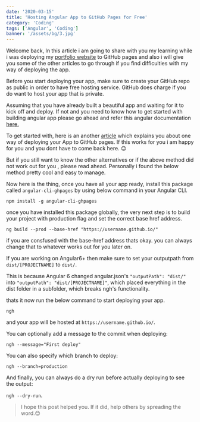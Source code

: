```yaml
---
date: '2020-03-15'
title: 'Hosting Angular App to GitHub Pages for Free'
category: 'Coding'
tags: ['Angular', 'Coding']
banner: '/assets/bg/3.jpg'
---
```


Welcome back, In this article i am going to share with you my learning while i was deploying my <a href="http://masoodbinmohammad.github.io">portfolio website</a> to GitHub pages and also i will give you some of the other articles to go through if you find difficulties with my way of deploying the app.

Before you start deploying your app, make sure to create your GitHub repo as public in order to have free hosting service. GitHub does charge if you do want to host your app that is private.

Assuming that you have already built a beautiful app and waiting for it to kick off and deploy. If not and you need to know how to get started with building angular app please go ahead and refer this angular documentation <a href="https://angular.io/guide/setup-local"> here.</a>

To get started with, here is an another <a href="https://dzone.com/articles/deploy-angular-app-on-github-pages">article</a> which explains you about one way of deploying your App to GitHub pages. If this works for you i am happy for you and you dont have to come back here. 😉

But if you still want to know the other alternatives or if the above method did not work out for you , please read ahead. Personally i found the below method pretty cool and easy to manage.

Now here is the thing, once you have all your app ready, install this package called `angular-cli-ghpages` by using below command in your Angular CLI.

`npm install -g angular-cli-ghpages`

once you have installed this package globally, the very next step is to build your project with production flag and set the correct base href address.

`ng build --prod --base-href "https://username.github.io/"`

if you are consfused with the base-href address thats okay. you can always change that to whatever works out for you later on.

If you are working on Angular6+ then make sure to set your outputpath from `dist/[PROJECTNAME]` to `dist/`.

This is because Angular 6 changed angular.json's `"outputPath": "dist/"` into `"outputPath": "dist/[PROJECTNAME]"`, which placed everything in the dist folder in a subfolder, which breaks ngh's functionality.

thats it now run the below command to start deploying your app.

`ngh`

and your app will be hosted at `https://username.github.io/`.

You can optionally add a message to the commit when deploying:

`ngh --message="First deploy"`

You can also specify which branch to deploy:

`ngh --branch=production`

And finally, you can always do a dry run before actually deploying to see the output:

`ngh --dry-run`.

> I hope this post helped you. If it did, help others by spreading the word.😊
